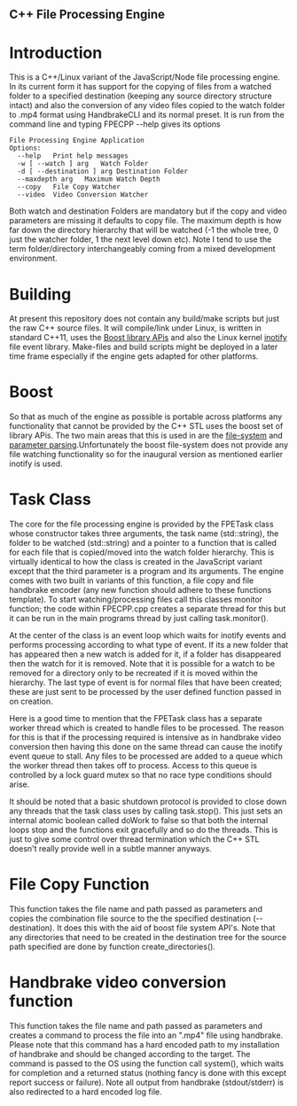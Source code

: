 ## C++ File Processing Engine ##

# Introduction #

This is a C++/Linux variant of the JavaScript/Node file processing engine. In its current form it has support for the copying of files from a watched folder to a specified destination (keeping any source directory structure intact) and also the conversion of any video files copied to the watch folder to .mp4 format using HandbrakeCLI and its normal preset. It is run from the command line and typing FPECPP --help gives its options

    File Processing Engine Application
    Options:
      --help   Print help messages
      -w [ --watch ] arg   Watch Folder
      -d [ --destination ] arg Destination Folder
      --maxdepth arg   Maximum Watch Depth
      --copy   File Copy Watcher
      --video  Video Conversion Watcher

Both watch and destination Folders are mandatory but if the copy and  video parameters are missing it defaults to copy file. The maximum depth is how far down  the directory hierarchy that will be watched (-1 the whole tree, 0 just the watcher folder, 1 the next level down etc). Note I tend to use the term folder/directory interchangeably coming from a mixed development environment.

# Building #

At present this repository does not contain any build/make scripts but just the raw C++ source files. It will compile/link under Linux, is written in standard C++11, uses the [Boost library APis](http://www.boost.org/) and also the Linux kernel [inotify](https://en.wikipedia.org/wiki/Inotify) file event library. Make-files and build scripts might be deployed in a later time frame especially if the engine gets adapted for other platforms.

# Boost #

So that as much of the engine as possible is portable across platforms any functionality that cannot be provided by the C++ STL uses the boost set of library APis. The two main areas that this is used in are the [file-system](http://www.boost.org/doc/libs/1_62_0/libs/filesystem/doc/index.htm) and [parameter parsing](http://www.boost.org/doc/libs/1_62_0/libs/parameter/doc/html/index.html).Unfortunately the boost file-system does not provide any file watching functionality so for the inaugural version as mentioned earlier  inotify is used.

# Task Class #

The core for the file processing engine is provided by the FPETask class whose constructor takes three arguments, the task name (std::string), the folder to be watched (std::string) and a pointer to a function that is called for each file that is copied/moved into the watch folder hierarchy. This is virtually identical to how the class is created in the JavaScript variant except that the third parameter is a program and its arguments. The engine comes with two built in variants of this function, a file copy and file handbrake encoder (any new function should adhere to these functions template). To start watching/processing files call this classes monitor function; the code within FPECPP.cpp creates a separate thread for this but it can be run in the main programs thread by just calling task.monitor().

At the center of the class is an event loop which waits for inotify events and performs processing according to what type of event. If its a new folder that has appeared then a new watch is added for it, if a folder has disappeared then the watch for it is removed. Note that it is possible for a watch to be removed for a directory only to be recreated if it is moved within the hierarchy. The last type of event is for normal files that have been created; these are just sent to be processed by the user defined function passed in on creation.

Here is a good time to mention that the FPETask class has a separate worker thread which is created to handle files to be processed. The reason for this is that if the processing required is intensive as in handbrake video conversion then having this done on the same thread can cause the inotify event queue to stall. Any files to be processed are added to a queue which the worker thread then takes off to process. Access to this queue is controlled by a lock guard mutex so that no race type conditions should arise.

It should be noted that a basic shutdown protocol is provided to close down any threads that the task class uses by calling task.stop(). This just sets an internal atomic boolean called doWork to false so that both the internal loops stop and the functions exit gracefully and so do the threads. This is just to give some control over thread termination which the C++ STL doesn't really provide well in a subtle manner anyways.

# File Copy Function #

This function takes the file name and path passed as parameters and copies the combination file source  to  the the specified destination (--destination). It does this with the aid of boost file system API's. Note that any directories that need to be created in the destination tree for the source path specified are done by function create_directories().

# Handbrake video conversion function #

This function takes the file name and path passed as parameters and creates a command to process the file into an ".mp4" file using handbrake. Please note that this command has a hard encoded path to my installation of handbrake and should be changed according to the target. The command is passed to the OS using the function call system(), which waits for completion and a returned status (nothing fancy is done with this except report success or failure). Note all output from handbrake (stdout/stderr) is  also redirected to a hard encoded log file.

